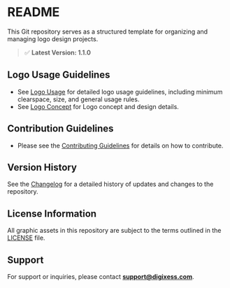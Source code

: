# README

This Git repository serves as a structured template for organizing and managing logo design projects.

<!--Example of readme file This repository contains all official logo files for poplit.life, including various formats, color variants, and usage guidelines to ensure consistent branding across all platforms.
-->

> ✅ **Latest Version: 1.1.0**
> 

## Logo Usage Guidelines

<!-- Specify how the logo should be used. -->
<!-- e.g., Minimum size, clear space, acceptable color variations, etc. -->
 <!-- You can link to logo usage guidelines if available. -->
 - See [Logo Usage](/docs/logo-usage.md "Logo Usage") for detailed logo usage guidelines, including minimum clearspace, size, and general usage rules.
 - See [Logo Concept](/docs/logo-concept.md "Logo Concept") for Logo concept and design details.

## Contribution Guidelines

-  Please see the [Contributing Guidelines](/CONTRIBUTING.md "Contributing Guidelines") for details on how to contribute.

## Version History

See the [Changelog](/CHANGELOG.md "Changelog") for a detailed history of updates and changes to the repository.

## License Information

All graphic assets in this repository are subject to the terms outlined in the [LICENSE](/LICENSE.md "License") file.

## Support

For support or inquiries, please contact **[support@digixess.com](mailto:support@digixess.com)**.

